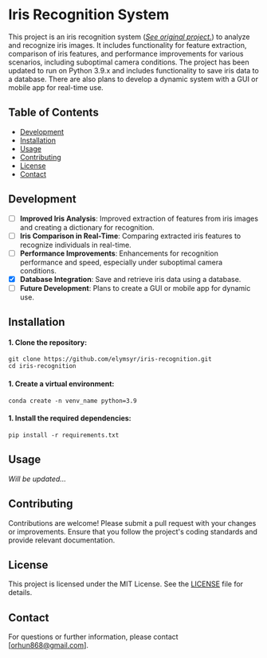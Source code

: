 # Iris Recognition System

This project is an iris recognition system ([*See original project.*](https://github.com/andreibercu/iris-recognition)) to analyze and recognize iris images. It includes functionality for feature extraction, comparison of iris features, and performance improvements for various scenarios, including suboptimal camera conditions. The project has been updated to run on Python 3.9.x and includes functionality to save iris data to a database. There are also plans to develop a dynamic system with a GUI or mobile app for real-time use.

## Table of Contents

- [Development](#development)
- [Installation](#installation)
- [Usage](#usage)
- [Contributing](#contributing)
- [License](#license)
- [Contact](#contact)

## Development
- [ ] **Improved Iris Analysis**: Improved extraction of features from iris images and creating a dictionary for recognition.
- [ ] **Iris Comparison in Real-Time**: Comparing extracted iris features to recognize individuals in real-time.
- [ ] **Performance Improvements**: Enhancements for recognition performance and speed, especially under suboptimal camera conditions.
- [x] **Database Integration**: Save and retrieve iris data using a database.
- [ ] **Future Development**: Plans to create a GUI or mobile app for dynamic use.

## Installation
#### 1. Clone the repository:
```
git clone https://github.com/elymsyr/iris-recognition.git
cd iris-recognition
```

#### 1. Create a virtual environment:
```
conda create -n venv_name python=3.9
```

#### 1. Install the required dependencies:
```
pip install -r requirements.txt
```

## Usage
*Will be updated...*

## Contributing
Contributions are welcome! Please submit a pull request with your changes or improvements. Ensure that you follow the project's coding standards and provide relevant documentation.

## License
This project is licensed under the MIT License. See the [LICENSE](LICENSE.md) file for details.

## Contact
For questions or further information, please contact [orhun868@gmail.com].